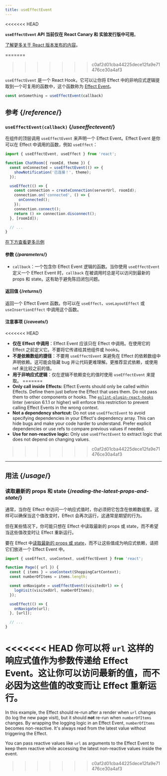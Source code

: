 ```yaml
---
title: useEffectEvent
---
```


<<<<<<< HEAD

<Canary>

**`useEffectEvent` API 当前仅在 React Canary 和 实验发行版中可用**。

[了解更多关于 React 版本发布的内容](/community/versioning-policy#all-release-channels)。

</Canary>

=======
>>>>>>> c0af2d01cba44225dece12fa9e71476ce30a4af3
<Intro>

`useEffectEvent` 是一个 React Hook，它可以让你将 Effect 中的非响应式逻辑提取到一个可复用的函数中，这个函数称为 [Effect Event](/learn/separating-events-from-effects#declaring-an-effect-event)。

```js
const onSomething = useEffectEvent(callback)
```

</Intro>

<InlineToc />

## 参考 {/*reference*/}

### `useEffectEvent(callback)` {/*useeffectevent*/}

在组件的顶层调用 `useEffectEvent` 来声明一个 Effect Event。Effect Event 是你可以在 Effect 中调用的函数，例如 `useEffect`：

```js {4-6,11}
import { useEffectEvent, useEffect } from 'react';

function ChatRoom({ roomId, theme }) {
  const onConnected = useEffectEvent(() => {
    showNotification('已连接！', theme);
  });

  useEffect(() => {
    const connection = createConnection(serverUrl, roomId);
    connection.on('connected', () => {
      onConnected();
    });
    connection.connect();
    return () => connection.disconnect();
  }, [roomId]);

  // ...
}
```

[在下方查看更多示例](#usage)

#### 参数 {/*parameters*/}

- `callback`：一个包含你 Effect Event 逻辑的函数。当你使用 `useEffectEvent` 定义一个 Effect Event 时，`callback` 在被调用时总是可以访问到最新的 props 和 state。这有助于避免陈旧闭包问题。

#### 返回值 {/*returns*/}

返回一个 Effect Event 函数。你可以在 `useEffect`、`useLayoutEffect` 或 `useInsertionEffect` 中调用这个函数。

#### 注意事项 {/*caveats*/}

<<<<<<< HEAD
- **仅在 Effect 中调用**：Effect Event 应该只在 Effect 中调用。在使用它的 Effect 之前定义它。不要将它传递给其他组件或 hooks。
- **不是依赖数组的捷径**：不要用 `useEffectEvent` 来避免在 Effect 的依赖数组中声明依赖。这可能会隐藏 bug 并让代码更难理解。更推荐显式依赖，或使用 ref 来比较之前的值。
- **用于非响应式逻辑**：仅在逻辑不依赖变化的值时使用 `useEffectEvent` 来提取。
=======
- **Only call inside Effects:** Effect Events should only be called within Effects. Define them just before the Effect that uses them. Do not pass them to other components or hooks. The [`eslint-plugin-react-hooks`](/reference/eslint-plugin-react-hooks) linter (version 6.1.1 or higher) will enforce this restriction to prevent calling Effect Events in the wrong context.
- **Not a dependency shortcut:** Do not use `useEffectEvent` to avoid specifying dependencies in your Effect's dependency array. This can hide bugs and make your code harder to understand. Prefer explicit dependencies or use refs to compare previous values if needed.
- **Use for non-reactive logic:** Only use `useEffectEvent` to extract logic that does not depend on changing values.
>>>>>>> c0af2d01cba44225dece12fa9e71476ce30a4af3

___

## 用法 {/*usage*/}

### 读取最新的 props 和 state {/*reading-the-latest-props-and-state*/}

通常，当你在 Effect 中访问一个响应式值时，你必须把它包含在依赖数组里。这样可以确保当这个值改变时，Effect 会再次运行，这通常是期望的行为。

但在某些情况下，你可能只想在 Effect 中读取最新的 props 或 state，而不希望当这些值改变时让 Effect 重新运行。

要在 Effect 中[读取最新的 props 或 state](/learn/separating-events-from-effects#reading-latest-props-and-state-with-effect-events)，而不让这些值成为响应式依赖，请把它们放进一个 Effect Event 中。

```js {7-9,12}
import { useEffect, useContext, useEffectEvent } from 'react';

function Page({ url }) {
  const { items } = useContext(ShoppingCartContext);
  const numberOfItems = items.length;

  const onNavigate = useEffectEvent((visitedUrl) => {
    logVisit(visitedUrl, numberOfItems);
  });

  useEffect(() => {
    onNavigate(url);
  }, [url]);

  // ...
}
```

<<<<<<< HEAD
你可以将 `url` 这样的响应式值作为参数传递给 Effect Event。这让你可以访问最新的值，而不必因为这些值的改变而让 Effect 重新运行。
=======
In this example, the Effect should re-run after a render when `url` changes (to log the new page visit), but it should **not** re-run when `numberOfItems` changes. By wrapping the logging logic in an Effect Event, `numberOfItems` becomes non-reactive. It's always read from the latest value without triggering the Effect.

You can pass reactive values like `url` as arguments to the Effect Event to keep them reactive while accessing the latest non-reactive values inside the event.

>>>>>>> c0af2d01cba44225dece12fa9e71476ce30a4af3
